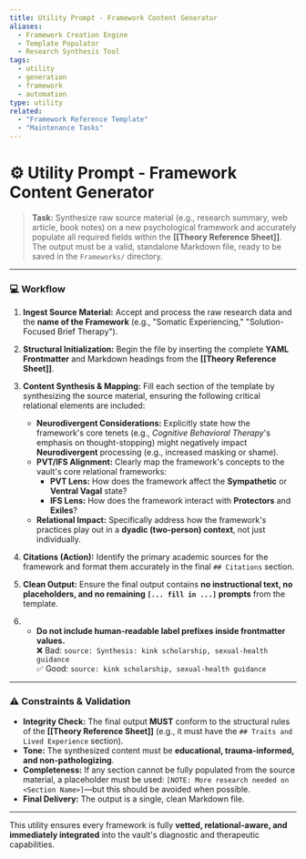 ```yaml
---
title: Utility Prompt - Framework Content Generator
aliases:
  - Framework Creation Engine
  - Template Populator
  - Research Synthesis Tool
tags:
  - utility
  - generation
  - framework
  - automation
type: utility
related:
  - "Framework Reference Template"
  - "Maintenance Tasks"
---
```


<!-- @format -->

# ⚙️ Utility Prompt - Framework Content Generator

> **Task:** Synthesize raw source material (e.g., research summary, web article, book
> notes) on a new psychological framework and accurately populate all required fields
> within the **[[Theory Reference Sheet]]**. The output must be a valid, standalone
> Markdown file, ready to be saved in the `Frameworks/` directory.

---

### 💻 Workflow

1.  **Ingest Source Material:** Accept and process the raw research data and the **name
    of the Framework** (e.g., "Somatic Experiencing," "Solution-Focused Brief Therapy").
2.  **Structural Initialization:** Begin the file by inserting the complete **YAML
    Frontmatter** and Markdown headings from the **[[Theory Reference Sheet]]**.
3.  **Content Synthesis & Mapping:** Fill each section of the template by synthesizing
    the source material, ensuring the following critical relational elements are
    included:
    - **Neurodivergent Considerations:** Explicitly state how the framework's core
      tenets (e.g., _Cognitive Behavioral Therapy_'s emphasis on thought-stopping) might
      negatively impact **Neurodivergent** processing (e.g., increased masking or
      shame).
    - **PVT/IFS Alignment:** Clearly map the framework's concepts to the vault's core
      relational frameworks:
      - **PVT Lens:** How does the framework affect the **Sympathetic** or **Ventral
        Vagal** state?
      - **IFS Lens:** How does the framework interact with **Protectors** and
        **Exiles**?
    - **Relational Impact:** Specifically address how the framework's practices play out
      in a **dyadic (two-person) context**, not just individually.

4.  **Citations (Action):** Identify the primary academic sources for the framework and
    format them accurately in the final `## Citations` section.

5.  **Clean Output:** Ensure the final output contains **no instructional text, no
    placeholders, and no remaining `[... fill in ...]` prompts** from the template.
6.  - **Do not include human-readable label prefixes inside frontmatter values.**  
      ❌ Bad: `source: Synthesis: kink scholarship, sexual-health guidance`  
      ✅ Good: `source: kink scholarship, sexual-health guidance`

---

### ⚠️ Constraints & Validation

- **Integrity Check:** The final output **MUST** conform to the structural rules of the
  **[[Theory Reference Sheet]]** (e.g., it must have the
  `## Traits and Lived Experience` section).
- **Tone:** The synthesized content must be **educational, trauma-informed, and
  non-pathologizing**.
- **Completeness:** If any section cannot be fully populated from the source material, a
  placeholder must be used: `[NOTE: More research needed on <Section Name>]`—but this
  should be avoided when possible.
- **Final Delivery:** The output is a single, clean Markdown file.

---

This utility ensures every framework is fully **vetted, relational-aware, and
immediately integrated** into the vault's diagnostic and therapeutic capabilities.

